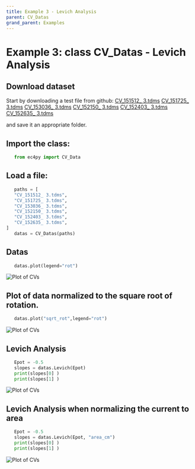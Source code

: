 ```yaml
---
title: Example 3 - Levich Analysis
parent: CV_Datas
grand_parent: Examples
---
```

# Example 3: class CV_Datas - Levich Analysis

## Download dataset


Start by downloading a test file from github:
   [CV_151512_ 3.tdms](https://github.com/nordicec/EC4py/blob/d3e8f22b518bb23777ccfd42bf2175177df4b272/test_data/CV/CV_151512_%203.tdms)
   [CV_151725_ 3.tdms](https://github.com/nordicec/EC4py/blob/d3e8f22b518bb23777ccfd42bf2175177df4b272/test_data/CV/CV_151725_%203.tdms)
   [CV_153036_ 3.tdms](https://github.com/nordicec/EC4py/blob/d3e8f22b518bb23777ccfd42bf2175177df4b272/test_data/CV/CV_153036_%203.tdms)
   [CV_152150_ 3.tdms](https://github.com/nordicec/EC4py/blob/d3e8f22b518bb23777ccfd42bf2175177df4b272/test_data/CV/CV_152150_%203.tdms)
   [CV_152403_ 3.tdms](https://github.com/nordicec/EC4py/blob/d3e8f22b518bb23777ccfd42bf2175177df4b272/test_data/CV/CV_152403_%203.tdms)
   [CV_152635_ 3.tdms](https://github.com/nordicec/EC4py/blob/d3e8f22b518bb23777ccfd42bf2175177df4b272/test_data/CV/CV_152635_%203.tdms)

and save it an appropriate folder.

## Import the class:

```python
   from ec4py import CV_Data
```
## Load a file:



```python
   paths = [
   "CV_151512_ 3.tdms",
   "CV_151725_ 3.tdms",
   "CV_153036_ 3.tdms",
   "CV_152150_ 3.tdms",
   "CV_152403_ 3.tdms",
   "CV_152635_ 3.tdms",
]
   datas = CV_Datas(paths)
```

## Datas

```python
   datas.plot(legend="rot")
```

![Plot of CVs](./cv_datas_ex3_fig1.png)

## Plot of data normalized to the square root of rotation.

```python
   datas.plot("sqrt_rot",legend="rot")
```

![Plot of CVs](./cv_datas_ex3_fig2.png)


## Levich Analysis

```python
   Epot = -0.5
   slopes = datas.Levich(Epot)
   print(slopes[0] )
   print(slopes[1] )
```

![Plot of CVs](./cv_datas_ex3_fig3.png)

## Levich Analysis when normalizing the current to area


```python
   Epot = -0.5
   slopes = datas.Levich(Epot, "area_cm")
   print(slopes[0] )
   print(slopes[1] )
```

![Plot of CVs](./cv_datas_ex3_fig4.png)
